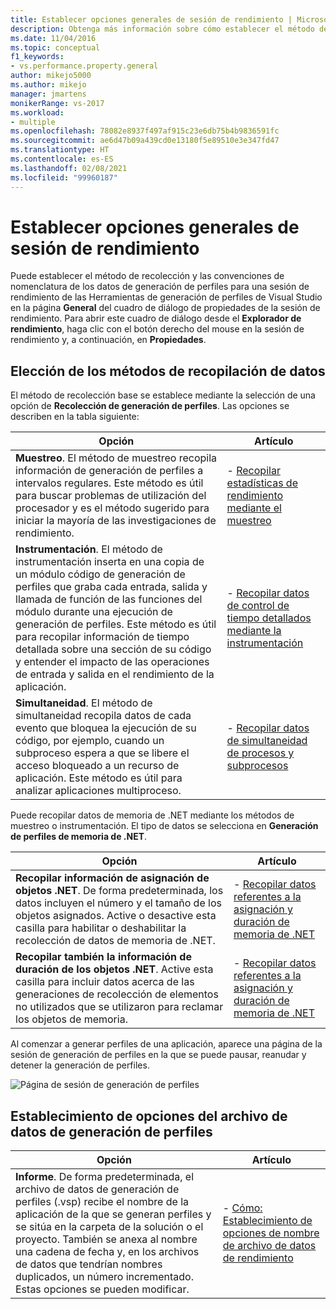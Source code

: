 ```yaml
---
title: Establecer opciones generales de sesión de rendimiento | Microsoft Docs
description: Obtenga más información sobre cómo establecer el método de recopilación y las convenciones de nomenclatura de los datos de la generación de perfiles para una sesión de rendimiento de las Herramientas de generación de perfiles.
ms.date: 11/04/2016
ms.topic: conceptual
f1_keywords:
- vs.performance.property.general
author: mikejo5000
ms.author: mikejo
manager: jmartens
monikerRange: vs-2017
ms.workload:
- multiple
ms.openlocfilehash: 78082e8937f497af915c23e6db75b4b9836591fc
ms.sourcegitcommit: ae6d47b09a439cd0e13180f5e89510e3e347fd47
ms.translationtype: HT
ms.contentlocale: es-ES
ms.lasthandoff: 02/08/2021
ms.locfileid: "99960187"
---
```

# <a name="set-general-performance-session-options"></a>Establecer opciones generales de sesión de rendimiento

Puede establecer el método de recolección y las convenciones de nomenclatura de los datos de generación de perfiles para una sesión de rendimiento de las Herramientas de generación de perfiles de Visual Studio en la página **General** del cuadro de diálogo de propiedades de la sesión de rendimiento. Para abrir este cuadro de diálogo desde el **Explorador de rendimiento**, haga clic con el botón derecho del mouse en la sesión de rendimiento y, a continuación, en **Propiedades**.

## <a name="choosing-data-collection-methods"></a>Elección de los métodos de recopilación de datos

El método de recolección base se establece mediante la selección de una opción de **Recolección de generación de perfiles**. Las opciones se describen en la tabla siguiente:

|Opción|Artículo|
|-|-|
|**Muestreo**. El método de muestreo recopila información de generación de perfiles a intervalos regulares. Este método es útil para buscar problemas de utilización del procesador y es el método sugerido para iniciar la mayoría de las investigaciones de rendimiento.|- [Recopilar estadísticas de rendimiento mediante el muestreo](../profiling/collecting-performance-statistics-by-using-sampling.md)|
|**Instrumentación**. El método de instrumentación inserta en una copia de un módulo código de generación de perfiles que graba cada entrada, salida y llamada de función de las funciones del módulo durante una ejecución de generación de perfiles. Este método es útil para recopilar información de tiempo detallada sobre una sección de su código y entender el impacto de las operaciones de entrada y salida en el rendimiento de la aplicación.|- [Recopilar datos de control de tiempo detallados mediante la instrumentación](../profiling/collecting-detailed-timing-data-by-using-instrumentation.md)|
|**Simultaneidad**. El método de simultaneidad recopila datos de cada evento que bloquea la ejecución de su código, por ejemplo, cuando un subproceso espera a que se libere el acceso bloqueado a un recurso de aplicación. Este método es útil para analizar aplicaciones multiproceso.|- [Recopilar datos de simultaneidad de procesos y subprocesos](../profiling/collecting-thread-and-process-concurrency-data.md)|

 Puede recopilar datos de memoria de .NET mediante los métodos de muestreo o instrumentación. El tipo de datos se selecciona en **Generación de perfiles de memoria de .NET**.

|Opción|Artículo|
|-|-|
|**Recopilar información de asignación de objetos .NET**. De forma predeterminada, los datos incluyen el número y el tamaño de los objetos asignados. Active o desactive esta casilla para habilitar o deshabilitar la recolección de datos de memoria de .NET. |- [Recopilar datos referentes a la asignación y duración de memoria de .NET](../profiling/collecting-dotnet-memory-allocation-and-lifetime-data.md)|
|**Recopilar también la información de duración de los objetos .NET**. Active esta casilla para incluir datos acerca de las generaciones de recolección de elementos no utilizados que se utilizaron para reclamar los objetos de memoria.|- [Recopilar datos referentes a la asignación y duración de memoria de .NET](../profiling/collecting-dotnet-memory-allocation-and-lifetime-data.md) |

 Al comenzar a generar perfiles de una aplicación, aparece una página de la sesión de generación de perfiles en la que se puede pausar, reanudar y detener la generación de perfiles.

 ![Página de sesión de generación de perfiles](../profiling/media/prof_profilingsessionpage.png "PROF_ProfilingSessionPage")

## <a name="set-profiling-data-file-options"></a>Establecimiento de opciones del archivo de datos de generación de perfiles

|Opción|Artículo|
|-|-|
|**Informe**. De forma predeterminada, el archivo de datos de generación de perfiles (.vsp) recibe el nombre de la aplicación de la que se generan perfiles y se sitúa en la carpeta de la solución o el proyecto. También se anexa al nombre una cadena de fecha y, en los archivos de datos que tendrían nombres duplicados, un número incrementado. Estas opciones se pueden modificar.|- [Cómo: Establecimiento de opciones de nombre de archivo de datos de rendimiento](../profiling/how-to-set-performance-data-file-name-options.md)|
